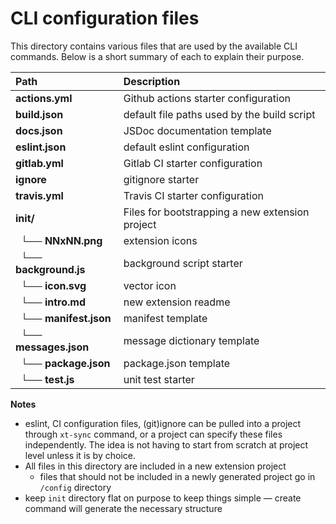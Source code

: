 # CLI configuration files

This directory contains various files that are used by the available CLI commands. Below is a short summary of each to explain their purpose.

Path | Description
:--- | :---
**actions.yml** | Github actions starter configuration
**build.json** |  default file paths used by the build script
**docs.json** | JSDoc documentation template
**eslint.json** | default eslint configuration
**gitlab.yml** | Gitlab CI starter configuration
**ignore** | gitignore starter
**travis.yml** | Travis CI starter configuration
**init/** | Files for bootstrapping a new extension project 
 &nbsp; **└── NNxNN.png** | extension icons
 &nbsp; **└── background.js** | background script starter
 &nbsp; **└── icon.svg** | vector icon
 &nbsp; **└── intro.md** | new extension readme
 &nbsp; **└── manifest.json** | manifest template
 &nbsp; **└── messages.json** | message dictionary template
 &nbsp; **└── package.json** | package.json template
 &nbsp; **└── test.js** | unit test starter

**Notes**

- eslint, CI configuration files, (git)ignore can be pulled into a project through `xt-sync` command,
  or a project can specify these files independently.
  The idea is not having to start from scratch at project level unless it is by choice. 
- All files in this directory are included in a new extension project
  - files that should not be included in a newly generated project go in `/config` directory
- keep `init` directory flat on purpose to keep things simple &mdash; create command will generate
  the necessary structure     
    
